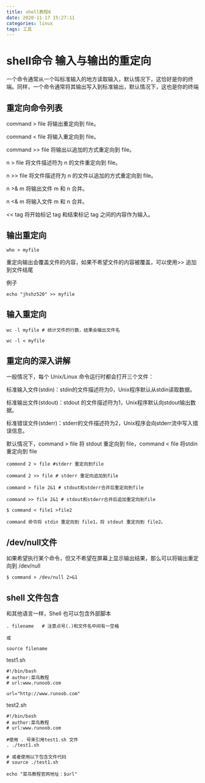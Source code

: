 ```yaml
---
title: shell教程6
date: 2020-11-17 15:27:11
categories: linux
tags: 工具
---
```

# shell命令 输入与输出的重定向
一个命令通常从一个叫标准输入的地方读取输入，默认情况下，这恰好是你的终端。同样，一个命令通常将其输出写入到标准输出，默认情况下，这也是你的终端
## 重定向命令列表
command > file	将输出重定向到 file。

command < file	将输入重定向到 file。

command >> file	将输出以追加的方式重定向到 file。

n > file	将文件描述符为 n 的文件重定向到 file。

n >> file	将文件描述符为 n 的文件以追加的方式重定向到 file。

n >& m	将输出文件 m 和 n 合并。

n <& m	将输入文件 m 和 n 合并。

<< tag	将开始标记 tag 和结束标记 tag 之间的内容作为输入。

## 输出重定向

```
who > myfile
```
重定向输出会覆盖文件的内容，如果不希望文件的内容被覆盖，可以使用>> 追加到文件结尾

例子
```
echo "jhshz520" >> myfile
```

## 输入重定向

```
wc -l myfile # 统计文件的行数，结果会输出文件名

wc -l < myfile
```

## 重定向的深入讲解
一般情况下，每个 Unix/Linux 命令运行时都会打开三个文件：

标准输入文件(stdin)：stdin的文件描述符为0，Unix程序默认从stdin读取数据。

标准输出文件(stdout)：stdout 的文件描述符为1，Unix程序默认向stdout输出数据。

标准错误文件(stderr)：stderr的文件描述符为2，Unix程序会向stderr流中写入错误信息。

默认情况下，command > file 将 stdout 重定向到 file，command < file 将stdin 重定向到 file
```
commond 2 > file #stderr 重定向到file

command 2 >> file # stderr 重定向追加到file

command > file 2&1 # stdout和stderr合并后重定向到file

command >> file 2&1 # stdout和stderr合并后追加重定向到file

$ command < file1 >file2

command 命令将 stdin 重定向到 file1，将 stdout 重定向到 file2。

```

## /dev/null文件

如果希望执行某个命令，但又不希望在屏幕上显示输出结果，那么可以将输出重定向到 /dev/null
```
$ command > /dev/null 2>&1
```

## shell 文件包含

和其他语言一样，Shell 也可以包含外部脚本
```
. filename   # 注意点号(.)和文件名中间有一空格

或

source filename
```
test1.sh
```
#!/bin/bash
# author:菜鸟教程
# url:www.runoob.com

url="http://www.runoob.com"

```

test2.sh
```
#!/bin/bash
# author:菜鸟教程
# url:www.runoob.com

#使用 . 号来引用test1.sh 文件
. ./test1.sh

# 或者使用以下包含文件代码
# source ./test1.sh

echo "菜鸟教程官网地址：$url"
```
